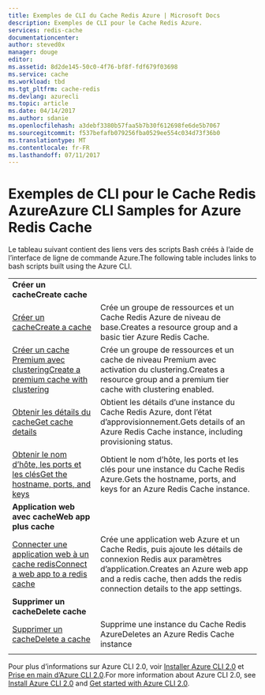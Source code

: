 ```yaml
---
title: Exemples de CLI du Cache Redis Azure | Microsoft Docs
description: Exemples de CLI pour le Cache Redis Azure.
services: redis-cache
documentationcenter: 
author: steved0x
manager: douge
editor: 
ms.assetid: 8d2de145-50c0-4f76-bf8f-fdf679f03698
ms.service: cache
ms.workload: tbd
ms.tgt_pltfrm: cache-redis
ms.devlang: azurecli
ms.topic: article
ms.date: 04/14/2017
ms.author: sdanie
ms.openlocfilehash: a3debf3380b57faa5b7b30f612698fe6de5b7067
ms.sourcegitcommit: f537befafb079256fba0529ee554c034d73f36b0
ms.translationtype: MT
ms.contentlocale: fr-FR
ms.lasthandoff: 07/11/2017
---
```

# <a name="azure-cli-samples-for-azure-redis-cache"></a><span data-ttu-id="f3a3b-103">Exemples de CLI pour le Cache Redis Azure</span><span class="sxs-lookup"><span data-stu-id="f3a3b-103">Azure CLI Samples for Azure Redis Cache</span></span>

<span data-ttu-id="f3a3b-104">Le tableau suivant contient des liens vers des scripts Bash créés à l’aide de l’interface de ligne de commande Azure.</span><span class="sxs-lookup"><span data-stu-id="f3a3b-104">The following table includes links to bash scripts built using the Azure CLI.</span></span>

| | |
|---|---|
|<span data-ttu-id="f3a3b-105">**Créer un cache**</span><span class="sxs-lookup"><span data-stu-id="f3a3b-105">**Create cache**</span></span>||
| [<span data-ttu-id="f3a3b-106">Créer un cache</span><span class="sxs-lookup"><span data-stu-id="f3a3b-106">Create a cache</span></span>](./scripts/create-cache.md) | <span data-ttu-id="f3a3b-107">Crée un groupe de ressources et un Cache Redis Azure de niveau de base.</span><span class="sxs-lookup"><span data-stu-id="f3a3b-107">Creates a resource group and a basic tier Azure Redis Cache.</span></span> |
| [<span data-ttu-id="f3a3b-108">Créer un cache Premium avec clustering</span><span class="sxs-lookup"><span data-stu-id="f3a3b-108">Create a premium cache with clustering</span></span>](./scripts/create-premium-cache-cluster.md) | <span data-ttu-id="f3a3b-109">Crée un groupe de ressources et un cache de niveau Premium avec activation du clustering.</span><span class="sxs-lookup"><span data-stu-id="f3a3b-109">Creates a resource group and a premium tier cache with clustering enabled.</span></span>|
| [<span data-ttu-id="f3a3b-110">Obtenir les détails du cache</span><span class="sxs-lookup"><span data-stu-id="f3a3b-110">Get cache details</span></span>](./scripts/show-cache.md) | <span data-ttu-id="f3a3b-111">Obtient les détails d’une instance du Cache Redis Azure, dont l’état d’approvisionnement.</span><span class="sxs-lookup"><span data-stu-id="f3a3b-111">Gets details of an Azure Redis Cache instance, including provisioning status.</span></span> |
| [<span data-ttu-id="f3a3b-112">Obtenir le nom d’hôte, les ports et les clés</span><span class="sxs-lookup"><span data-stu-id="f3a3b-112">Get the hostname, ports, and keys</span></span>](./scripts/cache-keys-ports.md) | <span data-ttu-id="f3a3b-113">Obtient le nom d’hôte, les ports et les clés pour une instance du Cache Redis Azure.</span><span class="sxs-lookup"><span data-stu-id="f3a3b-113">Gets the hostname, ports, and keys for an Azure Redis Cache instance.</span></span> |
|<span data-ttu-id="f3a3b-114">**Application web avec cache**</span><span class="sxs-lookup"><span data-stu-id="f3a3b-114">**Web app plus cache**</span></span>||
| [<span data-ttu-id="f3a3b-115">Connecter une application web à un cache redis</span><span class="sxs-lookup"><span data-stu-id="f3a3b-115">Connect a web app to a redis cache</span></span>](./../app-service-web/scripts/app-service-cli-app-service-redis.md) | <span data-ttu-id="f3a3b-116">Crée une application web Azure et un Cache Redis, puis ajoute les détails de connexion Redis aux paramètres d’application.</span><span class="sxs-lookup"><span data-stu-id="f3a3b-116">Creates an Azure web app and a redis cache, then adds the redis connection details to the app settings.</span></span> |
|<span data-ttu-id="f3a3b-117">**Supprimer un cache**</span><span class="sxs-lookup"><span data-stu-id="f3a3b-117">**Delete cache**</span></span>||
| [<span data-ttu-id="f3a3b-118">Supprimer un cache</span><span class="sxs-lookup"><span data-stu-id="f3a3b-118">Delete a cache</span></span>](./scripts/delete-cache.md) | <span data-ttu-id="f3a3b-119">Supprime une instance du Cache Redis Azure</span><span class="sxs-lookup"><span data-stu-id="f3a3b-119">Deletes an Azure Redis Cache instance</span></span>  |
| | |

<span data-ttu-id="f3a3b-120">Pour plus d’informations sur Azure CLI 2.0, voir [Installer Azure CLI 2.0](https://docs.microsoft.com/cli/azure/install-azure-cli) et [Prise en main d’Azure CLI 2.0](https://docs.microsoft.com/cli/azure/get-started-with-azure-cli).</span><span class="sxs-lookup"><span data-stu-id="f3a3b-120">For more information about Azure CLI 2.0, see [Install Azure CLI 2.0](https://docs.microsoft.com/cli/azure/install-azure-cli) and [Get started with Azure CLI 2.0](https://docs.microsoft.com/cli/azure/get-started-with-azure-cli).</span></span>